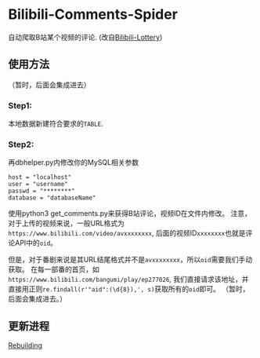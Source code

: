 ﻿# Bilibili-Comments-Spider
自动爬取B站某个视频的评论.
(改自[Bilibili-Lottery](https://github.com/LSM2016/Bilibili-Lottery))

## 使用方法
（暂时，后面会集成进去）
### Step1:
本地数据新建符合要求的`TABLE`.


### Step2:
再dbhelper.py内修改你的MySQL相关参数
```
host = "localhost"
user = "username"
passwd = "********"
database = "databaseName"
```

使用python3 get_comments.py来获得B站评论，视频ID在文件内修改。
注意，对于上传的视频来说，一般URL格式为`https://www.bilibili.com/video/avxxxxxxxx`,
后面的视频ID`xxxxxxxx`也就是评论API中的`oid`。

但是，对于番剧来说是其URL结尾格式并不是`avxxxxxxxx`，所以`oid`需要我们手动获取。
在每一部番的首页，如`https://www.bilibili.com/bangumi/play/ep277026`, 我们直接请求该地址，并直接用正则`re.findall(r'"aid":(\d{8}),', s)`获取所有的`oid`即可。
（暂时，后面会集成进去。）

## 更新进程

[Rebuilding](https://github.com/shenxiangzhuang/Bilibili-Lottery/projects/1)
